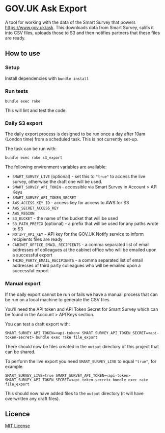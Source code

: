 # GOV.UK Ask Export

A tool for working with the data of the Smart Survey that powers
https://www.gov.uk/ask. This downloads data from Smart Survey, splits it into
CSV files, uploads those to S3 and then notifies partners that these files
are ready.

## How to use

### Setup

Install dependencies with `bundle install`

### Run tests

```
bundle exec rake
```

This will lint and test the code.

### Daily S3 export

The daily export process is designed to be run once a day after 10am (London
time) from a scheduled task. This is not currently set-up.

The task can be run with:

```
bundle exec rake s3_export
```

The following environment variables are available:

- `SMART_SURVEY_LIVE` (optional) - set this to `"true"` to access the live survey,
  otherwise the draft one will be used.
- `SMART_SURVEY_API_TOKEN` - accessible via Smart Survey in Account > API Keys
- `SMART_SURVEY_API_TOKEN_SECRET`
- `AWS_ACCESS_KEY_ID` - access key for access to AWS for S3
- `AWS_SECRET_ACCESS_KEY`
- `AWS_REGION`
- `S3_BUCKET` - the name of the bucket that will be used
- `S3_PATH_PREFIX` (optional) - a prefix that will be used for any paths wrote to S3
- `NOTIFY_API_KEY` - API key for the GOV.UK Notify service to inform recipients
  files are ready
- `CABINET_OFFICE_EMAIL_RECIPIENTS` - a comma separated list of email addresses
  of colleagues at the cabinet office who will be emailed upon a successful export
- `THIRD_PARTY_EMAIL_RECIPIENTS` - a comma separated list of email addresses
  of third party colleagues who will be emailed upon a successful export

### Manual export

If the daily export cannot be run or fails we have a manual process that can
be run on a local machine to generate the CSV files.

You'll need the API token and API Token Secret for Smart Survey which can be
found in the Account > API Keys section.

You can test a draft export with:

```
SMART_SURVEY_API_TOKEN=<api-token> SMART_SURVEY_API_TOKEN_SECRET=<api-token-secret> bundle exec rake file_export
```

There should now be files created in the `output` directory of this project
that can be shared.

To perform the live export you need `SMART_SURVEY_LIVE` to equal `"true"`, for
example:

```
SMART_SURVEY_LIVE=true SMART_SURVEY_API_TOKEN=<api-token> SMART_SURVEY_API_TOKEN_SECRET=<api-token-secret> bundle exec rake file_export
```

This should now have added files to the `output` directory (it will have
overwritten any draft files).

## Licence

[MIT License](LICENCE)
